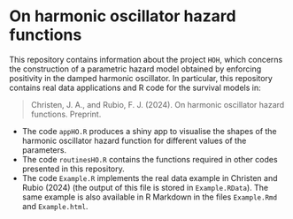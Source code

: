 # On harmonic oscillator hazard functions

This repository contains information about the project `HOH`, which concerns the construction of a parametric hazard model obtained by enforcing positivity in the damped harmonic oscillator. In particular, this repository contains real data applications and R code for the survival models in:

> Christen, J. A., and Rubio, F. J. (2024). On harmonic oscillator hazard functions. Preprint.

- The code `appHO.R` produces a shiny app to visualise the shapes of the harmonic oscillator hazard function for different values of the parameters.
- The code `routinesHO.R` contains the functions required in other codes presented in this repository.
- The code `Example.R` implements the real data example in Christen and Rubio (2024) (the output of this file is stored in `Example.RData`). The same example is also available in R Markdown in the files `Example.Rmd` and `Example.html`. 
